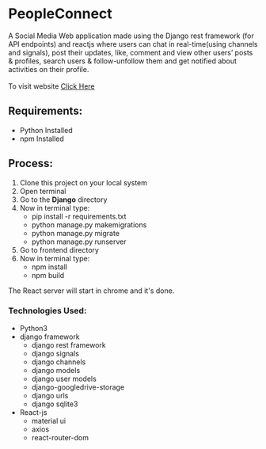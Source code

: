 # PeopleConnect
A Social Media Web application made using the Django rest framework
(for API endpoints) and reactjs where users can chat in real-time(using
channels and signals), post their updates, like, comment and view other
users’ posts & profiles, search users & follow-unfollow them and get
notified about activities on their profile.\
\
To visit website [Click Here](https://people-connect.vercel.app/)
## Requirements:
* Python Installed
* npm Installed
## Process:
1. Clone this project on your local system
2. Open terminal
3. Go to the **Django** directory
4. Now in terminal type:
    * pip install -r requirements.txt
    * python manage.py makemigrations
    * python manage.py migrate
    * python manage.py runserver
 5. Go to frontend directory
 6. Now in terminal type:
    * npm install
    * npm build
 
 The React server will start in chrome and it's done.


### Technologies Used:
* Python3
* django framework
   * django rest framework
   * django signals
   * django channels
   * django models
   * django user models
   * django-googledrive-storage
   * django urls
   * django sqlite3
* React-js
   * material ui
   * axios
   * react-router-dom
